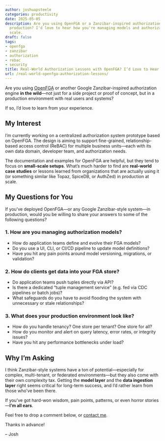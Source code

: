 ```yaml
---
author: joshuapsteele
categories: productivity
date: 2025-05-05
description: Are you using OpenFGA or a Zanzibar-inspired authorization system in
  production? I'd love to hear how you're managing models and authorization data at
  scale.
draft: false
tags:
- openfga
- zanzibar
- authorization
- rebac
- security
title: Real-World Authorization Lessons with OpenFGA? I’d Love to Hear Them
url: /real-world-openfga-authorization-lessons/
---
```


Are you using [OpenFGA](https://openfga.dev/) or another Google Zanzibar-inspired authorization engine **in the wild**—not just for a side project or proof of concept, but in a production environment with real users and systems?

If so, I’d love to learn from your experience.

## My Interest

I’m currently working on a centralized authorization system prototype based on OpenFGA. The design is aiming to support fine-grained, relationship-based access control (ReBAC) for multiple business units—each with its own data domain, developer team, and authorization needs.

The documentation and examples for OpenFGA are helpful, but they tend to focus on **small-scale setups**. What’s much harder to find are **real-world case studies** or lessons learned from organizations that are actually using it (or something similar like Topaz, SpiceDB, or AuthZed) in production at scale.

## My Questions for You

If you’ve deployed OpenFGA—or any Google Zanzibar-style system—in production, would you be willing to share your answers to some of the following questions?

### 1. **How are you managing authorization models?**
- How do application teams define and evolve their FGA models?
- Do you use a UI, CLI, or CI/CD pipeline to update model definitions?
- Have you hit any pain points around model versioning, migrations, or validation?

### 2. **How do clients get data into your FGA store?**
- Do application teams push tuples directly via API?
- Is there a dedicated “tuple management service” (e.g. fed via CDC pipelines or batch jobs)?
- What safeguards do you have to avoid flooding the system with unnecessary or stale relationships?

### 3. **What does your production environment look like?**
- How do you handle tenancy? One store per tenant? One store for all?
- How do you monitor and alert on query latency, error rates, or integrity issues?
- Have you hit any performance bottlenecks under load?

## Why I’m Asking

I think Zanzibar-style systems have a ton of potential—especially for complex, multi-tenant, or federated environments—but they also come with their own complexity tax. Getting the **model layer** and the **data ingestion layer** right seems critical for long-term success, and I’d rather learn from those who’ve been there.

If you’ve got hard-won wisdom, pain points, patterns, or even horror stories—**I’m all ears**.

Feel free to drop a comment below, or [contact me](/contact/).

Thanks in advance!

– Josh